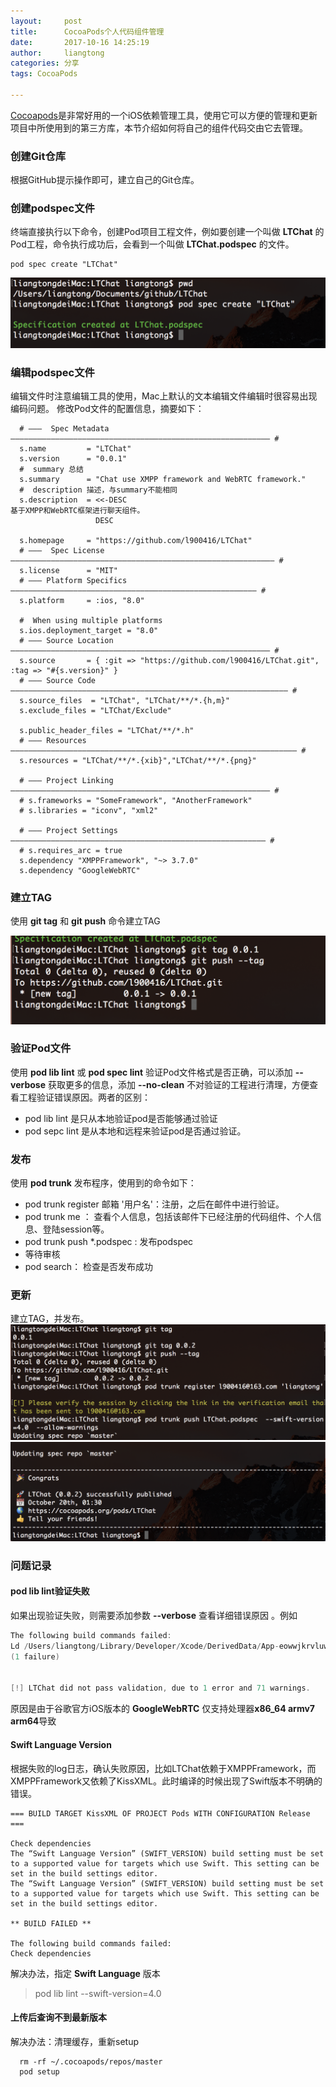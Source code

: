 ```yaml
---
layout:     post
title:      CocoaPods个人代码组件管理
date:       2017-10-16 14:25:19
author:     liangtong
categories: 分享
tags: CocoaPods

---
```


[Cocoapods](https://cocoapods.org/)是非常好用的一个iOS依赖管理工具，使用它可以方便的管理和更新项目中所使用到的第三方库，本节介绍如何将自己的组件代码交由它去管理。

### 创建Git仓库

  根据GitHub提示操作即可，建立自己的Git仓库。 

### 创建podspec文件

  终端直接执行以下命令，创建Pod项目工程文件，例如要创建一个叫做 **LTChat** 的Pod工程，命令执行成功后，会看到一个叫做 **LTChat.podspec** 的文件。

```Shell
pod spec create "LTChat"
```

![](/post/share/github_pod_create_1.png)


<!-- more -->

### 编辑podspec文件  

编辑文件时注意编辑工具的使用，Mac上默认的文本编辑文件编辑时很容易出现编码问题。
修改Pod文件的配置信息，摘要如下：

```Shell
  # ―――  Spec Metadata  ―――――――――――――――――――――――――――――――――――――――――――――――――――――――――― #
  s.name         = "LTChat"
  s.version      = "0.0.1"
  #  summary 总结
  s.summary      = "Chat use XMPP framework and WebRTC framework."
  #  description 描述，与summary不能相同
  s.description  = <<-DESC
基于XMPP和WebRTC框架进行聊天组件。
                   DESC

  s.homepage     = "https://github.com/l900416/LTChat"
  # ―――  Spec License  ――――――――――――――――――――――――――――――――――――――――――――――――――――――――――― #
  s.license      = "MIT"
  # ――― Platform Specifics ――――――――――――――――――――――――――――――――――――――――――――――――――――――― #
  s.platform     = :ios, "8.0"

  #  When using multiple platforms
  s.ios.deployment_target = "8.0"
  # ――― Source Location ―――――――――――――――――――――――――――――――――――――――――――――――――――――――――― #
  s.source       = { :git => "https://github.com/l900416/LTChat.git", :tag => "#{s.version}" }
  # ――― Source Code ―――――――――――――――――――――――――――――――――――――――――――――――――――――――――――――― #
  s.source_files  = "LTChat", "LTChat/**/*.{h,m}"
  s.exclude_files = "LTChat/Exclude"

  s.public_header_files = "LTChat/**/*.h"
  # ――― Resources ―――――――――――――――――――――――――――――――――――――――――――――――――――――――――――――――― #
  s.resources = "LTChat/**/*.{xib}","LTChat/**/*.{png}"

  # ――― Project Linking ―――――――――――――――――――――――――――――――――――――――――――――――――――――――――― #
  # s.frameworks = "SomeFramework", "AnotherFramework"
  # s.libraries = "iconv", "xml2"

  # ――― Project Settings ――――――――――――――――――――――――――――――――――――――――――――――――――――――――― #
  # s.requires_arc = true
  s.dependency "XMPPFramework", "~> 3.7.0"
  s.dependency "GoogleWebRTC"

```

### 建立TAG

使用 **git tag** 和 **git push** 命令建立TAG

![](/post/share/github_pod_create_2.png)


### 验证Pod文件

使用 **pod lib lint** 或 **pod spec lint**  验证Pod文件格式是否正确，可以添加 **--verbose** 获取更多的信息，添加 **--no-clean** 不对验证的工程进行清理，方便查看工程验证错误原因。两者的区别：

  * pod lib lint 是只从本地验证pod是否能够通过验证
  * pod sepc lint 是从本地和远程来验证pod是否通过验证。

### 发布

使用 **pod trunk** 发布程序，使用到的命令如下：

  * pod trunk register 邮箱 '用户名'：注册，之后在邮件中进行验证。
  * pod trunk me ： 查看个人信息，包括该邮件下已经注册的代码组件、个人信息、登陆session等。
  * pod trunk push *.podspec : 发布podspec
  * 等待审核
  * pod search： 检查是否发布成功

### 更新

建立TAG，并发布。
![](/post/share/github_pod_update_1.png)
![](/post/share/github_pod_update_2.png)

### 问题记录

#### pod lib lint验证失败

如果出现验证失败，则需要添加参数 **--verbose** 查看详细错误原因 。例如

```Objective-C
The following build commands failed:
Ld /Users/liangtong/Library/Developer/Xcode/DerivedData/App-eowwjkrvluwvfdhhkljszfucgimo/Build/Intermediates.noindex/Pods.build/Release-iphonesimulator/LTChat.build/Objects-normal/i386/LTChat normal i386
(1 failure)


[!] LTChat did not pass validation, due to 1 error and 71 warnings.
```

原因是由于谷歌官方iOS版本的 **GoogleWebRTC** 仅支持处理器**x86_64 armv7 arm64**导致

#### Swift Language Version

根据失败的log日志，确认失败原因，比如LTChat依赖于XMPPFramework，而XMPPFramework又依赖了KissXML。此时编译的时候出现了Swift版本不明确的错误。

```Objecitve-C
=== BUILD TARGET KissXML OF PROJECT Pods WITH CONFIGURATION Release ===

Check dependencies
The “Swift Language Version” (SWIFT_VERSION) build setting must be set to a supported value for targets which use Swift. This setting can be set in the build settings editor.
The “Swift Language Version” (SWIFT_VERSION) build setting must be set to a supported value for targets which use Swift. This setting can be set in the build settings editor.

** BUILD FAILED **

The following build commands failed:
Check dependencies
```

解决办法，指定 **Swift Language** 版本
>  pod lib lint --swift-version=4.0


#### 上传后查询不到最新版本

解决办法：清理缓存，重新setup

```Shell
  rm -rf ~/.cocoapods/repos/master
  pod setup
```


